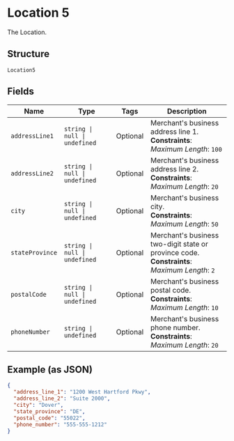 
# Location 5

The Location.

## Structure

`Location5`

## Fields

| Name | Type | Tags | Description |
|  --- | --- | --- | --- |
| `addressLine1` | `string \| null \| undefined` | Optional | Merchant's business address line 1.<br>**Constraints**: *Maximum Length*: `100` |
| `addressLine2` | `string \| null \| undefined` | Optional | Merchant's business address line 2.<br>**Constraints**: *Maximum Length*: `20` |
| `city` | `string \| null \| undefined` | Optional | Merchant's business city.<br>**Constraints**: *Maximum Length*: `50` |
| `stateProvince` | `string \| null \| undefined` | Optional | Merchant's business two-digit state or province code.<br>**Constraints**: *Maximum Length*: `2` |
| `postalCode` | `string \| null \| undefined` | Optional | Merchant's business postal code.<br>**Constraints**: *Maximum Length*: `10` |
| `phoneNumber` | `string \| undefined` | Optional | Merchant's business phone number.<br>**Constraints**: *Maximum Length*: `20` |

## Example (as JSON)

```json
{
  "address_line_1": "1200 West Hartford Pkwy",
  "address_line_2": "Suite 2000",
  "city": "Dover",
  "state_province": "DE",
  "postal_code": "55022",
  "phone_number": "555-555-1212"
}
```

